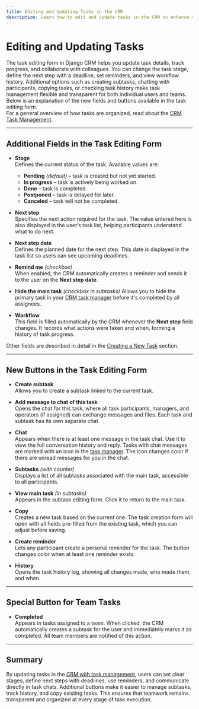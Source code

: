 ```yaml
---
title: Editing and Updating Tasks in the CRM
description: Learn how to edit and update tasks in the CRM to enhance team productivity and collaboration.
---
```


# **Editing and Updating Tasks**

The task editing form in Django CRM helps you update task details, track progress, and collaborate with colleagues.
You can change the task stage, define the next step with a deadline, set reminders, and view workflow history.
Additional options such as creating subtasks, chatting with participants, copying tasks,
or checking task history make task management flexible and transparent for both individual users and teams.  
Below is an explanation of the new fields and buttons available in the task editing form.  
For a general overview of how tasks are organized, read about the [CRM Task Management](../features/tasks-app-features.md).

---

## **Additional Fields in the Task Editing Form**

- **Stage**  
  Defines the current status of the task. Available values are:

    - **Pending** *(default)* – task is created but not yet started.
    - **In progress** – task is actively being worked on.
    - **Done** – task is completed.
    - **Postponed** – task is delayed for later.
    - **Canceled** – task will not be completed.

- **Next step**  
  Specifies the next action required for the task.
  The value entered here is also displayed in the user’s task list, helping participants understand what to do next.

- **Next step date**  
  Defines the planned date for the next step. This date is displayed in the task list so users can see upcoming deadlines.

- **Remind me** *(checkbox)*  
  When enabled, the CRM automatically creates a reminder and sends it to the user on the **Next step date**.

- **Hide the main task** *(checkbox in subtasks)*
  Allows you to hide the primary task in your [CRM task manager](task-management.md) before it's completed by all assignees.

- **Workflow**  
  This field is filled automatically by the CRM whenever the **Next step** field changes.
  It records what actions were taken and when, forming a history of task progress.

Other fields are described in detail in the [Creating a New Task](creating-assigning-tasks.md) section.

---

## **New Buttons in the Task Editing Form**

- **Create subtask**  
  Allows you to create a subtask linked to the current task.

- **Add message to chat of this task**  
  Opens the chat for this task, where all task participants, managers, and operators (if assigned)
  can exchange messages and files. Each task and subtask has its own separate chat.

- **Chat**  
  Appears when there is at least one message in the task chat. Use it to view the full conversation history and reply.
  Tasks with chat messages are marked with an icon in the [task manager](task-management.md).
  The icon changes color if there are unread messages for you in the chat.

- **Subtasks** *(with counter)*  
  Displays a list of all subtasks associated with the main task, accessible to all participants.

- **View main task** *(in subtasks)*  
  Appears in the subtask editing form. Click it to return to the main task.

- **Copy**  
  Creates a new task based on the current one. The task creation form will open with all fields pre-filled from
  the existing task, which you can adjust before saving.

- **Create reminder**  
  Lets any participant create a personal reminder for the task. The button changes color when at least one reminder exists.

- **History**  
  Opens the task history log, showing all changes made, who made them, and when.

---

## **Special Button for Team Tasks**

- **Completed**  
  Appears in tasks assigned to a team. When clicked, the CRM automatically creates a subtask for the user
  and immediately marks it as completed. All team members are notified of this action.

---

## **Summary**

By updating tasks in the [CRM with task management](../features/tasks-app-features.md), users can set clear stages, define next steps with deadlines,
use reminders, and communicate directly in task chats. Additional buttons make it easier to manage subtasks,
track history, and copy existing tasks.
This ensures that teamwork remains transparent and organized at every stage of task execution.

